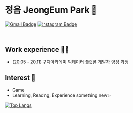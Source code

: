 # 정음 JeongEum Park 👋

[![Gmail Badge](https://img.shields.io/badge/Gmail-d14836?style=flat-square&logo=Gmail&logoColor=white&link=mailto:jeongeum17@gmail.com)](mailto:jeongeum17@gmail.com)
[![Instagram Badge](https://img.shields.io/badge/-Instagram-dd2a7b?style=flat-square&logo=instagram&logoColor=white&link=https://www.instagram.com/ooomiiii_/)](https://www.instagram.com/ooomiiii_/) 
<!--
[![Blog Badge](http://img.shields.io/badge/-Blog-brightgreen?style=flat-square&logo=FF5722&link=https://blog.naver.com/chajuhui123)](https://blog.naver.com/chajuhui123)
-->
<br>

## Work experience 🤹‍♀️
- (20.05 - 20.11) 구디아카데미 빅데이터 플랫폼 개발자 양성 과정

## Interest 👀
- Game
- Learning, Reading, Experience something new✨

[![Top Langs](https://github-readme-stats.vercel.app/api/top-langs/?username=anuraghazra&layout=compact)](https://github.com/anuraghazra/github-readme-stats)

<!--
**bboo0107/bboo0107** is a ✨ _special_ ✨ repository because its `README.md` (this file) appears on your GitHub profile.

Here are some ideas to get you started:

- 🔭 I’m currently working on ...
- 🌱 I’m currently learning ...
- 👯 I’m looking to collaborate on ...
- 🤔 I’m looking for help with ...
- 💬 Ask me about ...
- 📫 How to reach me: ...
- 😄 Pronouns: ...
- ⚡ Fun fact: ...
-->
